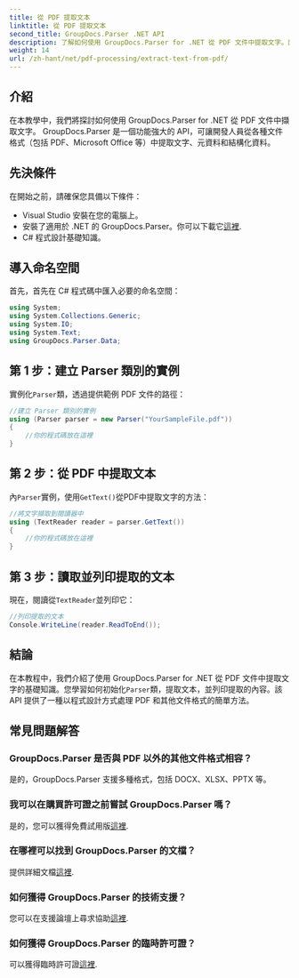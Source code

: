 ```yaml
---
title: 從 PDF 提取文本
linktitle: 從 PDF 提取文本
second_title: GroupDocs.Parser .NET API
description: 了解如何使用 GroupDocs.Parser for .NET 從 PDF 文件中提取文字。面向開發人員的分步教程。
weight: 14
url: /zh-hant/net/pdf-processing/extract-text-from-pdf/
---
```

## 介紹
在本教學中，我們將探討如何使用 GroupDocs.Parser for .NET 從 PDF 文件中擷取文字。 GroupDocs.Parser 是一個功能強大的 API，可讓開發人員從各種文件格式（包括 PDF、Microsoft Office 等）中提取文字、元資料和結構化資料。
## 先決條件
在開始之前，請確保您具備以下條件：
- Visual Studio 安裝在您的電腦上。
- 安裝了適用於 .NET 的 GroupDocs.Parser。你可以下載它[這裡](https://releases.groupdocs.com/parser/net/).
- C# 程式設計基礎知識。

## 導入命名空間
首先，首先在 C# 程式碼中匯入必要的命名空間：
```csharp
using System;
using System.Collections.Generic;
using System.IO;
using System.Text;
using GroupDocs.Parser.Data;
```
## 第 1 步：建立 Parser 類別的實例
實例化`Parser`類，透過提供範例 PDF 文件的路徑：
```csharp
//建立 Parser 類別的實例
using (Parser parser = new Parser("YourSampleFile.pdf"))
{
    //你的程式碼放在這裡
}
```
## 第 2 步：從 PDF 中提取文本
內`Parser`實例，使用`GetText()`從PDF中提取文字的方法：
```csharp
//將文字擷取到閱讀器中
using (TextReader reader = parser.GetText())
{
    //你的程式碼放在這裡
}
```
## 第 3 步：讀取並列印提取的文本
現在，閱讀從`TextReader`並列印它：
```csharp
//列印提取的文本
Console.WriteLine(reader.ReadToEnd());
```

## 結論
在本教程中，我們介紹了使用 GroupDocs.Parser for .NET 從 PDF 文件中提取文字的基礎知識。您學習如何初始化`Parser`類，提取文本，並列印提取的內容。該 API 提供了一種以程式設計方式處理 PDF 和其他文件格式的簡單方法。

## 常見問題解答
### GroupDocs.Parser 是否與 PDF 以外的其他文件格式相容？
是的，GroupDocs.Parser 支援多種格式，包括 DOCX、XLSX、PPTX 等。
### 我可以在購買許可證之前嘗試 GroupDocs.Parser 嗎？
是的，您可以獲得免費試用版[這裡](https://releases.groupdocs.com/).
### 在哪裡可以找到 GroupDocs.Parser 的文檔？
提供詳細文檔[這裡](https://tutorials.groupdocs.com/parser/net/).
### 如何獲得 GroupDocs.Parser 的技術支援？
您可以在支援論壇上尋求協助[這裡](https://forum.groupdocs.com/c/parser/17).
### 如何獲得 GroupDocs.Parser 的臨時許可證？
可以獲得臨時許可證[這裡](https://purchase.groupdocs.com/temporary-license/).